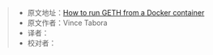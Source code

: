 > * 原文地址：[How to run GETH from a Docker container](https://www.freecodecamp.org/news/how-to-run-geth-from-a-docker-container-b6d30620ca74/)
> * 原文作者：Vince Tabora
> * 译者：
> * 校对者：
